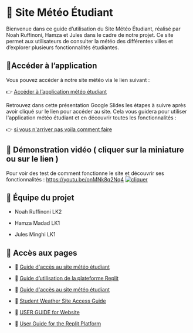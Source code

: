 # 📁 Site Météo Étudiant

Bienvenue dans ce guide d’utilisation du Site Météo Étudiant, réalisé par Noah Ruffinoni, Hamza et Jules dans le cadre de notre projet.
Ce site permet aux utilisateurs de consulter la météo des différentes villes et d’explorer plusieurs fonctionnalités étudiantes.


## 📌Accéder à l’application
Vous pouvez accéder à notre site météo via le lien suivant :

👉 [Accéder à l’application météo étudiant](https://replit.com/@ruffinoninoah/Projetgroupe10?v=1)

Retrouvez dans cette présentation Google Slides les étapes à suivre après avoir cliqué sur le lien pour accéder au site. Cela vous guidera pour utiliser l'application météo étudiant et en découvrir toutes les fonctionnalités :

👉 [si vous n'arriver pas voila comment faire ](https://docs.google.com/presentation/d/1l2DJqEJIZE2QawH8dnEklsYN_3fFMZpL4GGoolFh8uo/preview)


## 🎥 Démonstration vidéo ( cliquer sur la miniature ou sur le lien )
Pour voir des test de comment fonctionne le site et découvrir ses fonctionnalités :
    https://youtu.be/onMNk8q2Nq4
[![cliquer ](https://img.youtube.com/vi/onMNk8q2Nq4/0.jpg)](https://youtu.be/onMNk8q2Nq4)


## 👥 Équipe du projet
- Noah Ruffinoni LK2

- Hamza Madad LK1

- Jules Minghi LK1


## 📄 Accès aux pages  

- 📘 [Guide d'accès au site météo étudiant](pages/francais/Guide_d'accès_au_site_météo_étudiant.pdf)  
- 📘 [Guide d’utilisation de la plateforme Replit](pages/francais/Guide_d’utilisation_de_la_plateforme_Replit.pdf)
- 📘 [Guide d'accès au site météo étudiant](pages/francais/Guide_d’utilisation_de_notre_site.pdf)

- 📙 [Student Weather Site Access Guide](pages/anglais/Student_Weather_Site_Access_Guide.pdf)  
- 📙 [USER GUIDE for Website](pages/anglais/USER_GUIDE_for_Website.pdf)
- 📙 [User Guide for the Replit Platform](pages/anglais/User_Guide_for_the_Replit_Platform.pdf)

